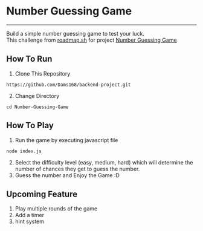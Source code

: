 # Number Guessing Game

---

Build a simple number guessing game to test your luck.\
This challenge from [roadmap.sh](https://roadmap.sh) for project [Number Guessing Game](https://roadmap.sh/projects/number-guessing-game)

## How To Run

1. Clone This Repository

```
https://github.com/Dams168/backend-project.git
```

2. Change Directory

```
cd Number-Guessing-Game
```

## How To Play

1. Run the game by executing javascript file

```
node index.js
```

2. Select the difficulty level (easy, medium, hard) which will determine the number of chances they get to guess the number.
3. Guess the number and Enjoy the Game :D

## Upcoming Feature

1. Play multiple rounds of the game
2. Add a timer
3. hint system
